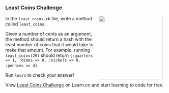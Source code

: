 
### Least Coins Challenge
<img src="https://after-school-assets.s3.amazonaws.com/challenge.png" width="200px" align="right" hspace="10"> 

In the `least_coins.rb` file, write a method called `least_coins`.

Given a number of cents as an argument, the method should return a hash with the least number of coins that it would take to make that amount. For example, running `least_coins(29)` should return `{:quarters => 1, :dimes => 0, :nickels => 0, :pennies => 4}`. 

Run `learn` to check your answer!


<p data-visibility='hidden'>View <a href='https://learn.co/lessons/hs-intro-ruby-code-challenge-4' title='Least Coins Challenge'>Least Coins Challenge</a> on Learn.co and start learning to code for free.</p>
